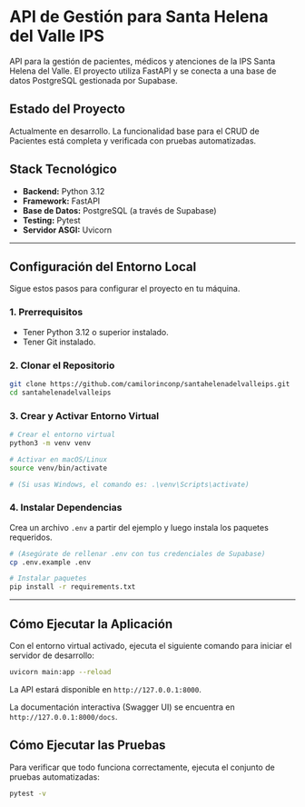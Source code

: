 # API de Gestión para Santa Helena del Valle IPS

API para la gestión de pacientes, médicos y atenciones de la IPS Santa Helena del Valle. El proyecto utiliza FastAPI y se conecta a una base de datos PostgreSQL gestionada por Supabase.

## Estado del Proyecto

Actualmente en desarrollo. La funcionalidad base para el CRUD de Pacientes está completa y verificada con pruebas automatizadas.

## Stack Tecnológico

- **Backend:** Python 3.12
- **Framework:** FastAPI
- **Base de Datos:** PostgreSQL (a través de Supabase)
- **Testing:** Pytest
- **Servidor ASGI:** Uvicorn

---

## Configuración del Entorno Local

Sigue estos pasos para configurar el proyecto en tu máquina.

### 1. Prerrequisitos

- Tener Python 3.12 o superior instalado.
- Tener Git instalado.

### 2. Clonar el Repositorio

```bash
git clone https://github.com/camilorinconp/santahelenadelvalleips.git
cd santahelenadelvalleips
```

### 3. Crear y Activar Entorno Virtual

```bash
# Crear el entorno virtual
python3 -m venv venv

# Activar en macOS/Linux
source venv/bin/activate

# (Si usas Windows, el comando es: .\venv\Scripts\activate)
```

### 4. Instalar Dependencias

Crea un archivo `.env` a partir del ejemplo y luego instala los paquetes requeridos.

```bash
# (Asegúrate de rellenar .env con tus credenciales de Supabase)
cp .env.example .env

# Instalar paquetes
pip install -r requirements.txt
```

---

## Cómo Ejecutar la Aplicación

Con el entorno virtual activado, ejecuta el siguiente comando para iniciar el servidor de desarrollo:

```bash
uvicorn main:app --reload
```

La API estará disponible en `http://127.0.0.1:8000`.

La documentación interactiva (Swagger UI) se encuentra en `http://127.0.0.1:8000/docs`.

## Cómo Ejecutar las Pruebas

Para verificar que todo funciona correctamente, ejecuta el conjunto de pruebas automatizadas:

```bash
pytest -v
```
